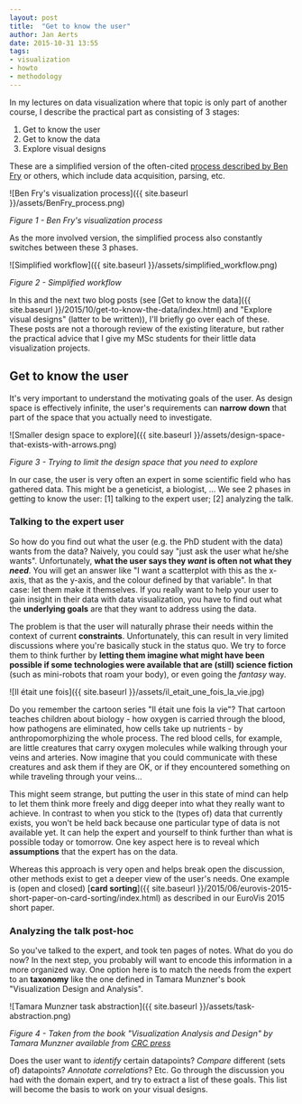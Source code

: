 ```yaml
---
layout: post
title:  "Get to know the user"
author: Jan Aerts
date: 2015-10-31 13:55
tags:
- visualization
- howto
- methodology
---
```

In my lectures on data visualization where that topic is only part of another course, I describe the practical part as consisting of 3 stages:

1. Get to know the user
1. Get to know the data
1. Explore visual designs

These are a simplified version of the often-cited [process described by Ben Fry](http://benfry.com/phd/dissertation-110323c.pdf) or others, which include data acquisition, parsing, etc.

![Ben Fry's visualization process]({{ site.baseurl }}/assets/BenFry_process.png)

*Figure 1 - Ben Fry's visualization process*

As the more involved version, the simplified process also constantly switches between these 3 phases.

![Simplified workflow]({{ site.baseurl }}/assets/simplified_workflow.png)

*Figure 2 - Simplified workflow*

In this and the next two blog posts (see [Get to know the data]({{ site.baseurl }}/2015/10/get-to-know-the-data/index.html) and "Explore visual designs" (latter to be written)), I'll briefly go over each of these. These posts are not a thorough review of the existing literature, but rather the practical advice that I give my MSc students for their little data visualization projects.

## Get to know the user
It's very important to understand the motivating goals of the user. As design space is effectively infinite, the user's requirements can **narrow down** that part of the space that you actually need to investigate.

![Smaller design space to explore]({{ site.baseurl }}/assets/design-space-that-exists-with-arrows.png)

*Figure 3 - Trying to limit the design space that you need to explore*

In our case, the user is very often an expert in some scientific field who has gathered data. This might be a geneticist, a biologist, ... We see 2 phases in getting to know the user: [1] talking to the expert user; [2] analyzing the talk.

### Talking to the expert user
So how do you find out what the user (e.g. the PhD student with the data) wants from the data? Naively, you could say "just ask the user what he/she wants". Unfortunately, **what the user says they *want* is often not what they *need***. You will get an answer like "I want a scatterplot with this as the x-axis, that as the y-axis, and the colour defined by that variable". In that case: let them make it themselves. If you really want to help your user to gain insight in their data with data visualization, you have to find out what the **underlying goals** are that they want to address using the data.

The problem is that the user will naturally phrase their needs within the context of current **constraints**. Unfortunately, this can result in very limited discussions where you're basically stuck in the status quo. We try to force them to think further by **letting them imagine what might have been possible if some technologies were available that are (still) science fiction** (such as mini-robots that roam your body), or even going the *fantasy* way.

![Il était une fois]({{ site.baseurl }}/assets/il_etait_une_fois_la_vie.jpg)

Do you remember the cartoon series "Il était une fois la vie"? That cartoon teaches children about biology - how oxygen is carried through the blood, how pathogens are eliminated, how cells take up nutrients - by anthropomorphizing the whole process. The red blood cells, for example, are little creatures that carry oxygen molecules while walking through your veins and arteries. Now imagine that you could communicate with these creatures and ask them if they are OK, or if they encountered something on while traveling through your veins...

This might seem strange, but putting the user in this state of mind can help to let them think more freely and digg deeper into what they really want to achieve. In contrast to when you stick to the (types of) data that currently exists, you won't be held back because one particular type of data is not available yet. It can help the expert and yourself to think further than what is possible today or tomorrow. One key aspect here is to reveal which **assumptions** that the expert has on the data.

Whereas this approach is very open and helps break open the discussion, other methods exist to get a deeper view of the user's needs. One example is (open and closed) [**card sorting**]({{ site.baseurl }}/2015/06/eurovis-2015-short-paper-on-card-sorting/index.html) as described in our EuroVis 2015 short paper.

### Analyzing the talk post-hoc
So you've talked to the expert, and took ten pages of notes. What do you do now? In the next step, you probably will want to encode this information in a more organized way. One option here is to match the needs from the expert to an **taxonomy** like the one defined in Tamara Munzner's book "Visualization Design and Analysis".

![Tamara Munzner task abstraction]({{ site.baseurl }}/assets/task-abstraction.png)

*Figure 4 - Taken from the book "Visualization Analysis and Design" by Tamara Munzner available from [CRC press](https://www.crcpress.com/Visualization-Analysis-and-Design/Munzner/9781466508910)*

Does the user want to *identify* certain datapoints? *Compare* different (sets of) datapoints? *Annotate* *correlations*? Etc. Go through the discussion you had with the domain expert, and try to extract a list of these goals. This list will become the basis to work on your visual designs.
